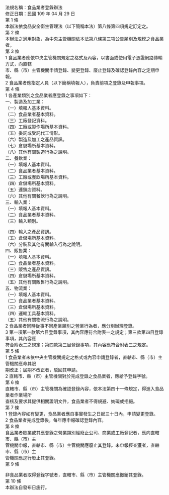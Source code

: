 法規名稱：食品業者登錄辦法  
修正日期：民國 109 年 04 月 29 日  
第 1 條  
本辦法依食品安全衛生管理法（以下簡稱本法）第八條第四項規定訂定之。  
第 2 條  
本辦法之適用對象，為中央主管機關依本法第八條第三項公告類別及規模之食品業者。  
第 3 條  
1 食品業者應依中央主管機關規定之格式及內容，以書面或使用電子憑證網路傳輸方式，向直轄  
市、縣（市）主管機關申請登錄、變更登錄、廢止登錄及確認登錄內容之定期申報。  
2 食品業者應指定人員（以下簡稱填報人），負責前項之登錄及申報事項。  
第 4 條  
1 各產業類別之食品業者應登錄之事項如下：  
一、製造及加工業：  
（一）填報人基本資料。  
（二）食品業者基本資料。  
（三）工廠登記資料。  
（四）工廠或製作場所基本資料。  
（五）委託或受託代工情形。  
（六）製造及加工之產品資訊。  
（七）倉儲場所基本資料。  
（八）其他有關製造行為之說明。  
二、餐飲業：  
（一）填報人基本資料。  
（二）食品業者基本資料。  
（三）工廠或餐飲場所基本資料。  
（四）倉儲場所基本資料。  
（五）連鎖店資料。  
（六）其他有關餐飲行為之說明。  
三、輸入業：  
（一）填報人基本資料。  
（二）食品業者基本資料。  
（三）輸入類別。  


（四）輸入之產品資訊。  
（五）倉儲場所基本資料。  
（六）分裝及其他有關輸入行為之說明。  
四、販售業：  
（一）填報人基本資料。  
（二）食品業者基本資料。  
（三）販售之產品資訊。  
（四）倉儲場所基本資料。  
（五）其他有關販售行為之說明。  
五、物流業：  
（一）填報人基本資料。  
（二）食品業者基本資料。  
（三）倉儲場所基本資料。  
（四）運輸工具基本資料。  
（五）其他有關物流行為之說明。  
2 食品業者同時從事不同產業類別之營業行為者，應分別辦理登錄。  
3 第一項第一款第六目登錄事項，其內容應符合附表一之規定；第三款第四目登錄事項，其內容應  
符合附表二之規定；第四款第三目登錄事項，其內容應符合附表三之規定。  
第 5 條  
1 食品業者未依中央主管機關規定之格式或內容申請登錄者，直轄市、縣（市）主管機關應命其限  
期改正；屆期不改正者，駁回其申請。  
2 直轄市、縣（市）主管機關對於完成登錄之食品業者，應給予登錄字號。  
第 6 條  
直轄市、縣（市）主管機關為確認登錄內容，依本法第四十一條規定，得進入食品業者作業場所  
查核及要求其提供相關證明文件，食品業者不得規避、妨礙或拒絕。  
第 7 條  
1 登錄內容如有變更，食品業者應自事實發生之日起三十日內，申請變更登錄。  
2 食品業者完成登錄後，每年應申報確認登錄內容。  
第 8 條  
食品業者歇業或其應登錄之營業類別經廢止公司、商業或工廠登記者，應向直轄市、縣（市）主  
管機關申報，直轄市、縣（市）主管機關應廢止其登錄。未申報經查獲者，直轄市、縣（市）主  
管機關應逕行廢止其登錄。  
第 9 條  


非食品業者取得登錄字號者，直轄市、縣（市）主管機關應撤銷其登錄。  
第 10 條  
本辦法自發布日施行。  


